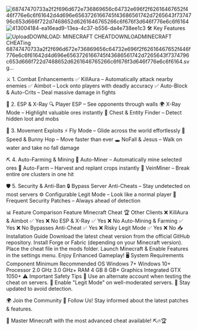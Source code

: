 ![68747470733a2f2f696d672e736869656c64732e696f2f62616467652f446f776e6c6f61642d4d696e6563726166745f43686561742d7265643f7374796c653d666f722d7468652d6261646765266c6f676f3d646f776e6c6f6164](https://github.com/user-attachments/assets/9b66bc11-6177-4c68-96e9-b86613873f0c)
![413004184-ea16ead9-13ea-4c37-b556-da4e738ee1c3](https://github.com/user-attachments/assets/0743d919-baa7-45b8-a3a3-30d70b2e26ef)
🛠️ Key Features![Upload<svg xmlns="http://www.w3.org/2000/svg" width="242.75" height="28" role="img" aria-label="DOWNLOAD: MINECRAFT CHEAT"><title>DOWNLOAD: MINECRAFT CHEAT</title><g shape-rendering="crispEdges"><rect width="94" height="28" fill="#555"/><rect x="94" width="148.75" height="28" fill="#e05d44"/></g><g fill="#fff" text-anchor="middle" font-family="Verdana,Geneva,DejaVu Sans,sans-serif" text-rendering="geometricPrecision" font-size="100"><text transform="scale(.1)" x="470" y="175" textLength="700" fill="#fff">DOWNLOAD</text><text transform="scale(.1)" x="1683.75" y="175" textLength="1247.5" fill="#fff" font-weight="bold">MINECRAFT CHEAT</text></g></svg>ing 68747470733a2f2f696d672e736869656c64732e696f2f62616467652f446f776e6c6f61642d4d696e6563726166745f43686561742d7265643f7374796c653d666f722d7468652d6261646765266c6f676f3d646f776e6c6f6164.svg…]()

⚔ 1. Combat Enhancements
✅ KillAura – Automatically attack nearby enemies
✅ Aimbot – Lock onto players with deadly accuracy
✅ Auto-Block & Auto-Crits – Deal massive damage in fights

👀 2. ESP & X-Ray
🔍 Player ESP – See opponents through walls
🌍 X-Ray Mode – Highlight valuable ores instantly
🎯 Chest & Entity Finder – Detect hidden loot and mobs

🏃 3. Movement Exploits
⚡ Fly Mode – Glide across the world effortlessly
🏃 Speed & Bunny Hop – Move faster than ever
🕳 NoFall & Jesus – Walk on water and take no fall damage

⛏ 4. Auto-Farming & Mining
🔄 Auto-Miner – Automatically mine selected ores
🌾 Auto-Farm – Harvest and replant crops instantly
💎 VeinMiner – Break entire ore clusters in one hit

🛡 5. Security & Anti-Ban
🔒 Bypass Server Anti-Cheats – Stay undetected on most servers
⚙ Configurable Legit Mode – Look like a normal player
📅 Frequent Security Patches – Always ahead of detection

📊 Feature Comparison
Feature	Minecraft Cheat 🏆	Other Clients ❌
KillAura & Aimbot	✅ Yes	❌ No
ESP & X-Ray	✅ Yes	❌ No
Auto-Mining & Farming	✅ Yes	❌ No
Bypasses Anti-Cheat	✅ Yes	❌ Risky
Legit Mode	✅ Yes	❌ No
📥 Installation Guide
Download the latest cheat version from the official GitHub repository.
Install Forge or Fabric (depending on your Minecraft version).
Place the cheat file in the mods folder.
Launch Minecraft & Enable Features in the settings menu.
Enjoy Enhanced Gameplay!
🖥 System Requirements
Component	Minimum	Recommended
OS	Windows 7+	Windows 10+
Processor	2.0 GHz	3.0 GHz+
RAM	4 GB	8 GB+
Graphics	Integrated	GTX 1050+
⚠️ Important Safety Tips
🔹 Use an alternate account when testing the cheat on servers.
🔹 Enable "Legit Mode" on well-moderated servers.
🔹 Stay updated to avoid detection.

🌍 Join the Community
📢 Follow Us! Stay informed about the latest patches & features.

🚀 Master Minecraft with the most advanced cheat available! ⛏🔥🏆

